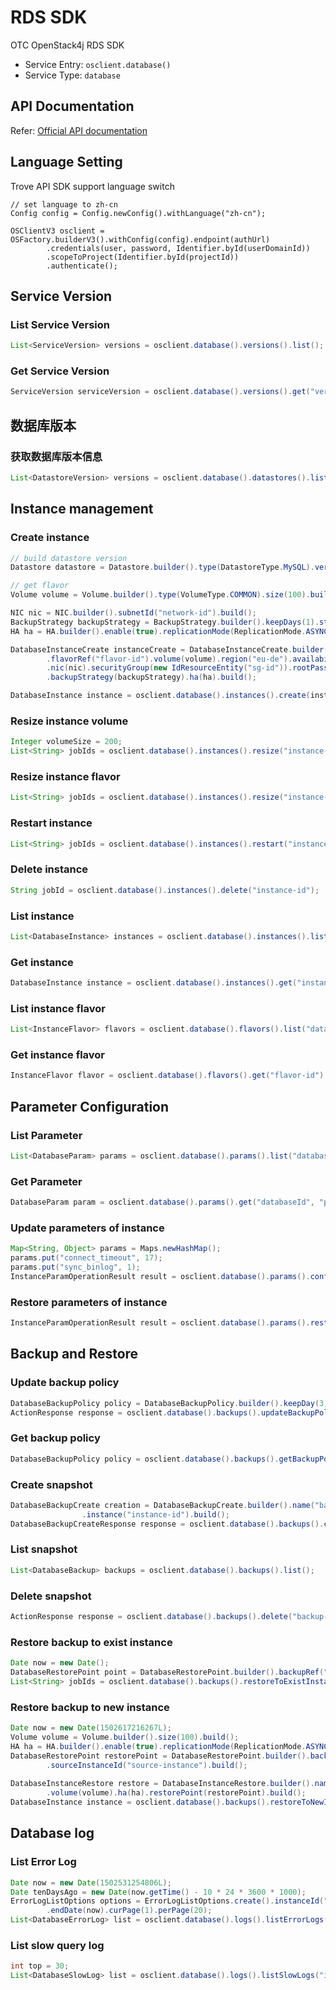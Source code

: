 # RDS SDK

OTC OpenStack4j RDS SDK 
- Service Entry: `osclient.database()`
- Service Type: `database`


## API Documentation

Refer: [Official API documentation](https://docs.otc.t-systems.com/en-us/api/rds/en-us_topic_0032347780.html)

## Language Setting

Trove API SDK support language switch

```
// set language to zh-cn
Config config = Config.newConfig().withLanguage("zh-cn");

OSClientV3 osclient = OSFactory.builderV3().withConfig(config).endpoint(authUrl)
		.credentials(user, password, Identifier.byId(userDomainId))
		.scopeToProject(Identifier.byId(projectId))
		.authenticate();
```
    
## Service Version
### List Service Version
```java
List<ServiceVersion> versions = osclient.database().versions().list();
```

### Get Service Version
```java
ServiceVersion serviceVersion = osclient.database().versions().get("version-id");
```


## 数据库版本
### 获取数据库版本信息
```java
List<DatastoreVersion> versions = osclient.database().datastores().listDatastoreVersions(DatastoreType.MySQL);
```


## Instance management
### Create instance
```java
// build datastore version
Datastore datastore = Datastore.builder().type(DatastoreType.MySQL).version("6.3.35").build();

// get flavor
Volume volume = Volume.builder().type(VolumeType.COMMON).size(100).build();

NIC nic = NIC.builder().subnetId("network-id").build();
BackupStrategy backupStrategy = BackupStrategy.builder().keepDays(1).startTime("15:00:00").build();
HA ha = HA.builder().enable(true).replicationMode(ReplicationMode.ASYNC).build();

DatabaseInstanceCreate instanceCreate = DatabaseInstanceCreate.builder().name("sdk-test").datastore(datastore)
		.flavorRef("flavor-id").volume(volume).region("eu-de").availabilityZone("eu-de-01").vpcId("vpc-id")
		.nic(nic).securityGroup(new IdResourceEntity("sg-id")).rootPassword("1qaz@WSX")
		.backupStrategy(backupStrategy).ha(ha).build();

DatabaseInstance instance = osclient.database().instances().create(instanceCreate);

```

### Resize instance volume
```java
Integer volumeSize = 200;
List<String> jobIds = osclient.database().instances().resize("instance-id", volumeSize);
```

### Resize instance flavor
```java
List<String> jobIds = osclient.database().instances().resize("instance-id", "new-flavor-id");
```

### Restart instance
```java
List<String> jobIds = osclient.database().instances().restart("instance-id");
```

### Delete instance
```java
String jobId = osclient.database().instances().delete("instance-id");
```

### List instance
```java
List<DatabaseInstance> instances = osclient.database().instances().list();
```

### Get instance
```java
DatabaseInstance instance = osclient.database().instances().get("instance-id");
```

### List instance flavor
```java
List<InstanceFlavor> flavors = osclient.database().flavors().list("databaseId", "region");
```

### Get instance flavor
```java
InstanceFlavor flavor = osclient.database().flavors().get("flavor-id");
```


## Parameter Configuration
### List Parameter
```java
List<DatabaseParam> params = osclient.database().params().list("databaseId");
```

### Get Parameter
```java
DatabaseParam param = osclient.database().params().get("databaseId", "parameter1");
```

### Update parameters of instance
```java
Map<String, Object> params = Maps.newHashMap();
params.put("connect_timeout", 17);
params.put("sync_binlog", 1);
InstanceParamOperationResult result = osclient.database().params().config("instance-id", params);
```

### Restore parameters of instance
```java
InstanceParamOperationResult result = osclient.database().params().restore("instance-id");
```

## Backup and Restore
### Update backup policy
```java
DatabaseBackupPolicy policy = DatabaseBackupPolicy.builder().keepDay(3).startTime("03:10:00").build();
ActionResponse response = osclient.database().backups().updateBackupPolicy("instance-id", policy);
```

### Get backup policy
```java
DatabaseBackupPolicy policy = osclient.database().backups().getBackupPolicy("instance-id");
```

### Create snapshot
```java
DatabaseBackupCreate creation = DatabaseBackupCreate.builder().name("backup-name").description("sdk unittests")
				.instance("instance-id").build();
DatabaseBackupCreateResponse response = osclient.database().backups().create(creation);
```

### List snapshot
```java
List<DatabaseBackup> backups = osclient.database().backups().list();
```

### Delete snapshot
```java
ActionResponse response = osclient.database().backups().delete("backup-id");
```

### Restore backup to exist instance
```java
Date now = new Date();
DatabaseRestorePoint point = DatabaseRestorePoint.builder().backupRef("backup-ref").restoreTime(now).build();
List<String> jobIds = osclient.database().backups().restoreToExistInstance("restore-to", point);
```

### Restore backup to new instance
```java
Date now = new Date(1502617216267L);
Volume volume = Volume.builder().size(100).build();
HA ha = HA.builder().enable(true).replicationMode(ReplicationMode.ASYNC).build();
DatabaseRestorePoint restorePoint = DatabaseRestorePoint.builder().backupRef("backup-ref").restoreTime(now)
		.sourceInstanceId("source-instance").build();
		
DatabaseInstanceRestore restore = DatabaseInstanceRestore.builder().name("bakup").flavorRef("flavor-ref")
		.volume(volume).ha(ha).restorePoint(restorePoint).build();
DatabaseInstance instance = osclient.database().backups().restoreToNewInstance(restore);
```

## Database log
### List Error Log
```java
Date now = new Date(1502531254806L);
Date tenDaysAgo = new Date(now.getTime() - 10 * 24 * 3600 * 1000);
ErrorLogListOptions options = ErrorLogListOptions.create().instanceId("instance-id").startDate(tenDaysAgo)
		.endDate(now).curPage(1).perPage(20);
List<DatabaseErrorLog> list = osclient.database().logs().listErrorLogs(options);
```

### List slow query log
```java
int top = 30;
List<DatabaseSlowLog> list = osclient.database().logs().listSlowLogs("instance-id", StatementType.SELECT, top);
```
